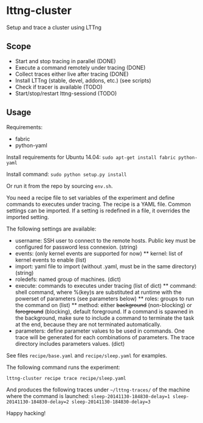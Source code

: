lttng-cluster
=============

Setup and trace a cluster using LTTng

## Scope ##

* Start and stop tracing in parallel (DONE)
* Execute a command remotely under tracing (DONE)
* Collect traces either live after tracing (DONE)
* Install LTTng (stable, devel, addons, etc.) (see scripts)
* Check if tracer is available (TODO)
* Start/stop/restart lttng-sessiond (TODO)

## Usage ##

Requirements:
 * fabric
 * python-yaml

Install requirements for Ubuntu 14.04:
`sudo apt-get install fabric python-yaml`

Install command:
`sudo python setup.py install`

Or run it from the repo by sourcing `env.sh`.

You need a recipe file to set variables of the experiment and define commands
to executes under tracing. The recipe is a YAML file. Common settings can be
imported. If a setting is redefined in a file, it overrides the imported
setting.

The following settings are available:

 * username: SSH user to connect to the remote hosts. Public key must be configured for password less connexion. (string)
 * events: (only kernel events are supported for now)
   ** kernel: list of kernel events to enable (list)
 * import: yaml file to import (without .yaml, must be in the same directory) (string)
 * roledefs: named group of machines. (dict)
 * execute: commands to executes under tracing (list of dict)
   ** command: shell command, where %(key)s are substituted at runtime with the powerset of parameters (see parameters below)
   ** roles: groups to run the command on (list)
   ** method: either ~~background~~ (non-blocking) or ~~foreground~~ (blocking), default foreground. If a command is spawned in the background, make sure to include a command to terminate the task at the end, because they are not terminated automatically.
 * parameters: define parameter values to be used in commands. One trace will be generated for each combinations of parameters. The trace directory includes parameters values. (dict)

See files `recipe/base.yaml` and `recipe/sleep.yaml` for examples.

The following command runs the experiment:

`lttng-cluster recipe trace recipe/sleep.yaml`

And produces the following traces under `~/lttng-traces/` of the machine where
the command is launched:
`
sleep-20141130-184830-delay=1
sleep-20141130-184830-delay=2
sleep-20141130-184830-delay=3
`

Happy hacking!

